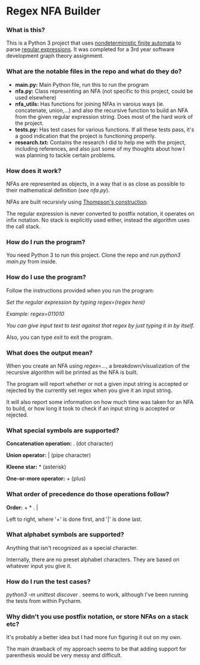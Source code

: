 
# Regex NFA Builder

### What is this?
This is a Python 3 project that uses [nondeterministic finite automata](https://en.wikipedia.org/wiki/Nondeterministic_finite_automaton) to parse [regular expressions](https://en.wikipedia.org/wiki/Regular_expression). It was completed for a 3rd year software development graph theory assignment.

### What are the notable files in the repo and what do they do?
* **main.py:** Main Python file, run this to run the program
* **nfa.py:** Class representing an NFA (not specific to this project, could be used elsewhere)
* **nfa_utils:** Has functions for joining NFAs in varoius ways (ie. concatenate, union,...) and also the recursive function to build an NFA from the given regular expression string. Does most of the hard work of the project.
* **tests.py:** Has test cases for various functions. If all these tests pass, it's a good indication that the project is functioning properly.
* **research.txt:** Contains the research I did to help me with the project, including references, and also just some of my thoughts about how I was planning to tackle certain problems.

### How does it work?
NFAs are represented as objects, in a way that is as close as possible to their mathematical definition (_see nfa.py_).

NFAs are built recursivly using [Thompson's construction](https://en.wikipedia.org/wiki/Thompson%27s_construction).

The regular expression is never converted to postfix notation, it operates on infix notation. No stack is explicitly used either, instead the algorithm uses the call stack.

### How do I run the program?
You need Python 3 to run this project.
Clone the repo and run *python3 main.py* from inside.

### How do I use the program?
Follow the instructions provided when you run the program:

_Set the regular expression by typing regex=(regex here)_

_Example: regex=011010_

_You can give input text to test against that regex by just typing it in by itself._

Also, you can type _exit_ to exit the program.

### What does the output mean?
When you create an NFA using _regex=..._, a breakdown/visualization of the recursive algorithm will be printed as the NFA is built.

The program will report whether or not a given input string is accepted or rejected by the currently set regex when you give it an input string.

It will also report some information on how much time was taken for an NFA to build, or how long it took to check if an input string is accepted or rejected.

### What special symbols are supported?
**Concatenation operation:** . (dot character)

**Union operator:** | (pipe character)

**Kleene star:** * (asterisk)

**One-or-more operator:** + (plus)

### What order of precedence do those operations follow?
**Order:** + * . |

Left to right, where '+' is done first, and '|' is done last.

### What alphabet symbols are supported?
Anything that isn't recognized as a special character.

Internally, there are no preset alphabet characters. They are based on whatever input you give it.

### How do I run the test cases?
_python3 -m unittest discover ._ seems to work, although I've been running the tests from within Pycharm.

### Why didn't you use postfix notation, or store NFAs on a stack etc?
It's probably a better idea but I had more fun figuring it out on my own.

The main drawback of my approach seems to be that adding support for parenthesis would be very messy and difficult.
